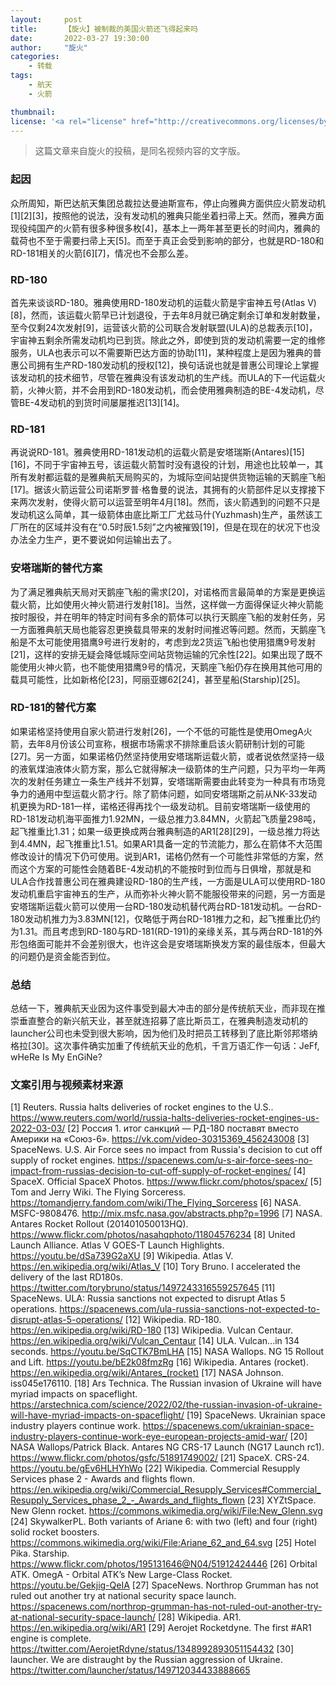 ```yaml
---
layout:     post
title:      【旋火】被制裁的美国火箭还飞得起来吗
date:       2022-03-27 19:30:00
author:     "旋火"
categories:
    - 转载
tags:
    - 航天
    - 火箭

thumbnail: 
license: '<a rel="license" href="http://creativecommons.org/licenses/by/4.0/"><img alt="知识共享许可协议" style="border-width:0" src="https://i.creativecommons.org/l/by/4.0/88x31.png" /></a><br />本作品采用<a rel="license" href="http://creativecommons.org/licenses/by/4.0/">知识共享署名 4.0 国际许可协议</a>进行许可。'
---
```

> 这篇文章来自旋火的投稿，是同名视频内容的文字版。

### 起因

众所周知，斯巴达航天集团总裁拉达曼迪斯宣布，停止向雅典方面供应火箭发动机[1][2][3]，按照他的说法，没有发动机的雅典只能坐着扫帚上天。然而，雅典方面现役纯国产的火箭有很多种很多枚[4]，基本上一两年甚至更长的时间内，雅典的载荷也不至于需要扫帚上天[5]。而至于真正会受到影响的部分，也就是RD-180和RD-181相关的火箭[6][7]，情况也不会那么差。

### RD-180

首先来谈谈RD-180。雅典使用RD-180发动机的运载火箭是宇宙神五号(Atlas V)[8]，然而，该运载火箭早已计划退役，于去年8月就已确定剩余订单和发射数量，至今仅剩24次发射[9]，运营该火箭的公司联合发射联盟(ULA)的总裁表示[10]，宇宙神五剩余所需发动机均已到货。除此之外，即使到货的发动机需要一定的维修服务，ULA也表示可以不需要斯巴达方面的协助[11]，某种程度上是因为雅典的普惠公司拥有生产RD-180发动机的授权[12]，换句话说也就是普惠公司理论上掌握该发动机的技术细节，尽管在雅典没有该发动机的生产线。而ULA的下一代运载火箭，火神火箭，并不会用到RD-180发动机，而会使用雅典制造的BE-4发动机，尽管BE-4发动机的到货时间屡屡推迟[13][14]。

### RD-181

再说说RD-181。雅典使用RD-181发动机的运载火箭是安塔瑞斯(Antares)[15][16]，不同于宇宙神五号，该运载火箭暂时没有退役的计划，用途也比较单一，其所有发射都运载的是雅典航天局购买的，为城际空间站提供货物运输的天鹅座飞船[17]。据该火箭运营公司诺斯罗普·格鲁曼的说法，其拥有的火箭部件足以支撑接下来两次发射，使得火箭可以运营至明年4月[18]。然而，该火箭遇到的问题不只是发动机这么简单，其一级箭体由底比斯工厂尤兹马什(Yuzhmash)生产，虽然该工厂所在的区域并没有在“0.5时辰1.5刻”之内被摧毁[19]，但是在现在的状况下也没办法全力生产，更不要说如何运输出去了。

### 安塔瑞斯的替代方案

为了满足雅典航天局对天鹅座飞船的需求[20]，对诺格而言最简单的方案是更换运载火箭，比如使用火神火箭进行发射[18]。当然，这样做一方面得保证火神火箭能按时服役，并在明年的特定时间有多余的箭体可以执行天鹅座飞船的发射任务，另一方面雅典航天局也能容忍更换载具带来的发射时间推迟等问题。然而，天鹅座飞船是不太可能使用猎鹰9号进行发射的，考虑到龙2货运飞船也使用猎鹰9号发射[21]，这样的安排无疑会降低城际空间站货物运输的冗余性[22]。如果出现了既不能使用火神火箭，也不能使用猎鹰9号的情况，天鹅座飞船仍存在换用其他可用的载具可能性，比如新格伦[23]，阿丽亚娜62[24]，甚至星船(Starship)[25]。

### RD-181的替代方案

如果诺格坚持使用自家火箭进行发射[26]，一个不低的可能性是使用OmegA火箭，去年8月份该公司宣称，根据市场需求不排除重启该火箭研制计划的可能[27]。另一方面，如果诺格仍然坚持使用安塔瑞斯运载火箭，或者说依然坚持一级的液氧煤油液体火箭方案，那么它就得解决一级箭体的生产问题，只为平均一年两次的发射任务建立一条生产线并不划算，安塔瑞斯需要由此转变为一种具有市场竞争力的通用中型运载火箭才行。除了箭体问题，如同安塔瑞斯之前从NK-33发动机更换为RD-181一样，诺格还得再找个一级发动机。目前安塔瑞斯一级使用的RD-181发动机海平面推力1.92MN，一级总推力3.84MN，火箭起飞质量298吨，起飞推重比1.31；如果一级更换成两台雅典制造的AR1[28][29]，一级总推力将达到4.4MN，起飞推重比1.51。如果AR1具备一定的节流能力，那么在箭体不大范围修改设计的情况下仍可使用。说到AR1，诺格仍然有一个可能性非常低的方案，然而这个方案的可能性会随着BE-4发动机的不能按时到位而与日俱增，那就是和ULA合作找普惠公司在雅典建设RD-180的生产线，一方面是ULA可以使用RD-180发动机重启宇宙神五的生产，从而弥补火神火箭不能服役带来的问题，另一方面是安塔瑞斯运载火箭可以使用一台RD-180发动机替代两台RD-181发动机。一台RD-180发动机推力为3.83MN[12]，仅略低于两台RD-181推力之和，起飞推重比仍约为1.31。而且考虑到RD-180与RD-181(RD-191)的亲缘关系，其与两台RD-181的外形包络面可能并不会差别很大，也许这会是安塔瑞斯换发方案的最佳版本，但最大的问题仍是资金能否到位。

### 总结

总结一下，雅典航天业因为这件事受到最大冲击的部分是传统航天业，而非现在推崇垂直整合的新兴航天业，甚至就连招募了底比斯员工，在雅典制造发动机的launcher公司也未受到很大影响，因为他们及时把员工转移到了底比斯邻邦塔纳格拉[30]。这次事件确实加重了传统航天业的危机，千言万语汇作一句话：JeFf, wHeRe Is My EnGiNe?

### 文案引用与视频素材来源

[1] Reuters. Russia halts deliveries of rocket engines to the U.S.. https://www.reuters.com/world/russia-halts-deliveries-rocket-engines-us-2022-03-03/
[2] Россия 1. итог санкций — РД-180 поставят вместо Америки на «Союз-6». https://vk.com/video-30315369_456243008
[3] SpaceNews. U.S. Air Force sees no impact from Russia's decision to cut off supply of rocket engines. https://spacenews.com/u-s-air-force-sees-no-impact-from-russias-decision-to-cut-off-supply-of-rocket-engines/
[4] SpaceX. Official SpaceX Photos. https://www.flickr.com/photos/spacex/
[5] Tom and Jerry Wiki. The Flying Sorceress. https://tomandjerry.fandom.com/wiki/The_Flying_Sorceress
[6] NASA. MSFC-9808476. http://mix.msfc.nasa.gov/abstracts.php?p=1996
[7] NASA. Antares Rocket Rollout (201401050013HQ). https://www.flickr.com/photos/nasahqphoto/11804576234
[8] United Launch Alliance. Atlas V GOES-T Launch Highlights. https://youtu.be/dSa739G2aXU
[9] Wikipedia. Atlas V. https://en.wikipedia.org/wiki/Atlas_V
[10] Tory Bruno. I accelerated the delivery of the last RD180s. https://twitter.com/torybruno/status/1497243316559257645
[11] SpaceNews. ULA: Russia sanctions not expected to disrupt Atlas 5 operations. https://spacenews.com/ula-russia-sanctions-not-expected-to-disrupt-atlas-5-operations/
[12] Wikipedia. RD-180. https://en.wikipedia.org/wiki/RD-180
[13] Wikipedia. Vulcan Centaur. https://en.wikipedia.org/wiki/Vulcan_Centaur
[14] ULA. Vulcan...in 134 seconds. https://youtu.be/SqCTK7BmLHA
[15] NASA Wallops. NG 15 Rollout and Lift. https://youtu.be/bE2k08fmzRg
[16] Wikipedia. Antares (rocket). https://en.wikipedia.org/wiki/Antares_(rocket)
[17] NASA Johnson. iss045e176110.
[18] Ars Technica. The Russian invasion of Ukraine will have myriad impacts on spaceflight. https://arstechnica.com/science/2022/02/the-russian-invasion-of-ukraine-will-have-myriad-impacts-on-spaceflight/
[19] SpaceNews. Ukrainian space industry players continue work. https://spacenews.com/ukrainian-space-industry-players-continue-work-eye-european-projects-amid-war/
[20] NASA Wallops/Patrick Black. Antares NG CRS-17 Launch (NG17 Launch rc1). https://www.flickr.com/photos/gsfc/51891749002/
[21] SpaceX. CRS-24. https://youtu.be/gEv6HLHYhWo
[22] Wikipedia. Commercial Resupply Services phase 2 - Awards and flights flown. https://en.wikipedia.org/wiki/Commercial_Resupply_Services#Commercial_Resupply_Services_phase_2_-_Awards_and_flights_flown
[23] XYZtSpace. New Glenn rocket. https://commons.wikimedia.org/wiki/File:New_Glenn.svg
[24] SkywalkerPL. Both variants of Ariane 6: with two (left) and four (right) solid rocket boosters. https://commons.wikimedia.org/wiki/File:Ariane_62_and_64.svg
[25] Hotel Pika. Starship. https://www.flickr.com/photos/195131646@N04/51912424446
[26] Orbital ATK. OmegA - Orbital ATK’s New Large-Class Rocket. https://youtu.be/Gekjig-QeIA
[27] SpaceNews. Northrop Grumman has not ruled out another try at national security space launch. https://spacenews.com/northrop-grumman-has-not-ruled-out-another-try-at-national-security-space-launch/
[28] Wikipedia. AR1. https://en.wikipedia.org/wiki/AR1
[29] Aerojet Rocketdyne. The first #AR1 engine is complete. https://twitter.com/AerojetRdyne/status/1348992893051154432
[30] launcher. We are distraught by the Russian aggression of Ukraine. https://twitter.com/launcher/status/149712034433888665
